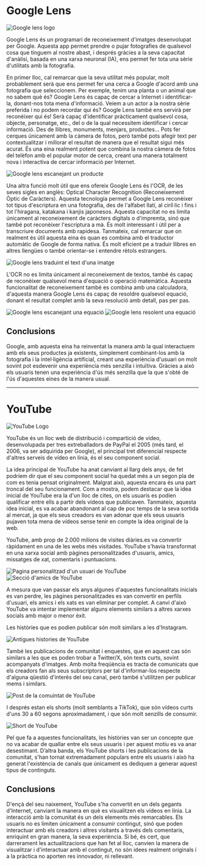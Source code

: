 # Google Lens
![Google lens logo](/Media/lens.png)

Google Lens és un programari de reconeixement d'imatges desenvolupat per Google. Aquesta app permet prendre o pujar fotografies de qualsevol cosa que tinguem al nostre abast, i després gràcies a la seva capacitat d'anàlisi, basada en una xarxa neuronal (IA), ens permet fer tota una sèrie d'utilitats amb la fotografia.

En primer lloc, cal remarcar que la seva utilitat més popular, molt probablement serà que ens permet fer una cerca a Google d'acord amb una fotografia que seleccionem. Per exemple, tenim una planta o un animal que no sabem què és? Google Lens és capaç de cercar a Internet i identificar-la, donant-nos tota mena d'informació. Veiem a un actor a la nostra sèrie preferida i no podem recordar qui és? Google Lens també ens servirà per reconèixer qui és! Serà capaç d'identificar pràcticament qualsevol cosa, objecte, personatge, etc., del o de la qual necessitem identificar i cercar informació. Des de llibres, monuments, menjars, productes... Pots fer cerques únicament amb la càmera de fotos, però també pots afegir text per contextualitzar i millorar el resultat de manera que el resultat sigui més acurat. És una eina realment potent que combina la nostra càmera de fotos del telèfon amb el popular motor de cerca, creant una manera totalment nova i interactiva de cercar informació per Internet.

![Google lens escanejant un producte](/Media/LensProduct.jpg)

Una altra funció molt útil que ens ofereix Google Lens és l'OCR, de les seves sigles en anglès: Optical Character Recognition (Reconeixement Òptic de Caràcters). Aquesta tecnologia permet a Google Lens reconèixer tot tipus d'escriptura en una fotografia, des de l'alfabet llatí, al ciríl·lic i fins i tot l'hiragana, katakana i kanjis japonesos. Aquesta capacitat no es limita únicament al reconeixement de caràcters digitals o d'impremta, sinó que també pot reconèixer l'escriptura a mà. És molt interessant i útil per a transcriure documents amb rapidesa. Tanmateix, cal remarcar que on realment és útil aquesta eina és quan es combina amb el traductor automàtic de Google de forma nativa. És molt eficient pe a traduir llibres en altres llengües o també orientar-se i entendre rètols estrangers.

![Google lens traduint el text d'una imatge](/Media/LensTranslate.jpg)

L'OCR no es limita únicament al reconeixement de textos, també és capaç de reconèixer qualsevol mena d'equació o operació matemàtica. Aquesta funcionalitat de reconeixement també es combina amb una calculadora, d'aquesta manera Google Lens és capaç de resoldre qualsevol equació, donant el resultat complet amb la seva resolució amb detall, pas per pas.

![Google lens escanejant una equació](/Media/LensMath1.jpg)
![Google lens resolent una equació](/Media/LensMath2.jpg)

## Conclusions

Google, amb aquesta eina ha reinventat la manera amb la qual interactuem amb els seus productes ja existents, simplement combinant-los amb la fotografia i la intel·ligència artificial, creant una experiència d'usuari on molt sovint pot esdevenir una experiència més senzilla i intuïtiva. Gràcies a això els usuaris tenen una experiència d'ús més senzilla que la que s'obté de l'ús d'aquestes eines de la manera usual.




---

# YouTube
![YouTube Logo](/Media/Yt.jpg)

YouTube és un lloc web de distribució i compartició de vídeo, desenvolupada per tres extreballadors de PayPal el 2005 (més tard, el 2006, va ser adquirida per Google), el principal tret diferencial respecte d'altres serveis de vídeo en línia, és el seu component social.

La idea principal de YouTube ha anat canviant al llarg dels anys, de fet podríem dir que el seu component social ha quedat més a un segon pla de com es tenia pensat originalment. Malgrat això, aquesta encara és una part troncal del seu funcionament.
Com a mostra, podem destacar que la idea inicial de YouTube era la d'un lloc de cites, on els usuaris es podien qualificar entre ells a partir dels vídeos que publicaven. Tanmateix, aquesta idea inicial, es va acabar abandonant al cap de poc temps de la seva sortida al mercat, ja que els seus creadors es van adonar que els seus usuaris pujaven tota mena de vídeos sense tenir en compte la idea original de la web.

YouTube, amb prop de 2.000 milions de visites diàries.es va convertir ràpidament en una de les webs més visitades. YouTube s'havia transformat en una xarxa social amb pàgines personalitzades d'usuaris, amics, missatges de xat, comentaris i puntuacions.

![Pagina personalitzad d'un usuari de YouTube](/Media/YoutubeCustomProfile.jpg)
![Secció d'amics de YouTube](/Media/YoutubeFriends.jpg)

A mesura que van passar els anys algunes d'aquestes funcionalitats inicials es van perdre, les pàgines personalitzades es van convertir en perfils d'usuari, els amics i els xats es van eliminar per complet. A canvi d'això YouTube va intentar implementar alguns elements similars a altres xarxes socials amb major o menor èxit.

Les històries que es podien publicar són molt similars a les d'Instagram.

![Antigues histories de YouTube](/Media/youtubestoriespng.png)

També les publicacions de comunitat i enquestes, que en aquest cas són similars a les que es poden trobar a Twitter/X, són texts curts, sovint acompanyats d'imatges. Amb molta freqüència es tracta de comunicats que els creadors fan als seus subscriptors per tal d'informar-los respecte d'alguna qüestió d'interès del seu canal, però també s'utilitzen per publicar mems i similars.

![Post de la comuintat de YouTube](/Media/YoutubeComunityPost.jpg)


I després estan els shorts (molt semblants a TikTok), que són vídeos curts d'uns 30 a 60 segons aproximadament, i que són molt senzills de consumir.

![Short de YouTube ](/Media/YouTubeShort.jpg)

Pel que fa a aquestes funcionalitats, les històries van ser un concepte que no va acabar de quallar entre els seus usuaris i per aquest motiu es va anar desestimant. D’altra banda, els YouTube shorts i les publicacions de la comunitat, s'han tornat extremadament populars entre els usuaris i això ha generat l'existència de canals que únicament es dediquen a generar aquest tipus de continguts.

## Conclusions

D'ençà del seu naixement, YouTube s'ha convertit en un dels gegants d'Internet, canviant la manera en què es visualitzen els vídeos en línia. La interacció amb la comunitat és un dels elements més remarcables. Els usuaris no es limiten únicament a consumir contingut, sinó que poden interactuar amb els creadors i altres visitants a través dels comentaris, enriquint en gran manera, la seva experiència. Si bé, és cert, que darrerament les actualitzacions que han fet al lloc, canvien la manera de visualitzar i d'interactuar amb el contingut, no són idees realment originals i a la pràctica no aporten res innovador, ni rellevant.
